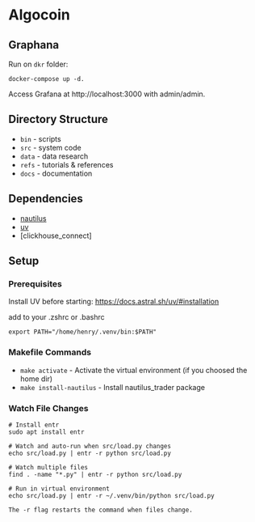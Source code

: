 # Algocoin


## Graphana


Run on `dkr` folder:

```
docker-compose up -d.
```

Access Grafana at http://localhost:3000 with admin/admin.


## Directory Structure

* `bin`  - scripts
* `src`  - system code
* `data` - data research
* `refs` - tutorials & references
* `docs` - documentation



## Dependencies


* [nautilus](https://github.com/nautechsystems/nautilus_trader)
* [uv](https://docs.astral.sh/uv/)
* [clickhouse_connect]


## Setup

### Prerequisites
Install UV before starting: https://docs.astral.sh/uv/#installation

add to your .zshrc or .bashrc
```
export PATH="/home/henry/.venv/bin:$PATH"
```

### Makefile Commands

- `make activate` - Activate the virtual environment (if you choosed the home dir)
- `make install-nautilus` - Install nautilus_trader package





### Watch File Changes

```
# Install entr
sudo apt install entr

# Watch and auto-run when src/load.py changes
echo src/load.py | entr -r python src/load.py

# Watch multiple files
find . -name "*.py" | entr -r python src/load.py

# Run in virtual environment
echo src/load.py | entr -r ~/.venv/bin/python src/load.py

The -r flag restarts the command when files change.
```
